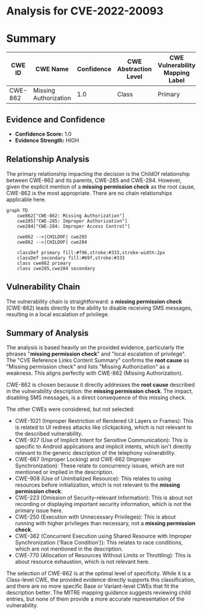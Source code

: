 # Analysis for CVE-2022-20093

# Summary
| CWE ID | CWE Name | Confidence | CWE Abstraction Level | CWE Vulnerability Mapping Label | CWE-Vulnerability Mapping Notes |
|---|---|---|---|---|---|
| CWE-862 | Missing Authorization | 1.0 | Class | Primary | Allowed-with-Review |

## Evidence and Confidence

*   **Confidence Score:** 1.0
*   **Evidence Strength:** HIGH

## Relationship Analysis
The primary relationship impacting the decision is the ChildOf relationship between CWE-862 and its parents, CWE-285 and CWE-284. However, given the explicit mention of a **missing permission check** as the root cause, CWE-862 is the most appropriate. There are no chain relationships applicable here.

```mermaid
graph TD
    cwe862["CWE-862: Missing Authorization"]
    cwe285["CWE-285: Improper Authorization"]
    cwe284["CWE-284: Improper Access Control"]
    
    cwe862 -->|CHILDOF| cwe285
    cwe862 -->|CHILDOF| cwe284
    
    classDef primary fill:#f96,stroke:#333,stroke-width:2px
    classDef secondary fill:#69f,stroke:#333
    class cwe862 primary
    class cwe285,cwe284 secondary
```

## Vulnerability Chain
The vulnerability chain is straightforward: a **missing permission check** (CWE-862) leads directly to the ability to disable receiving SMS messages, resulting in a local escalation of privilege.

## Summary of Analysis
The analysis is based heavily on the provided evidence, particularly the phrases "**missing permission check**" and "local escalation of privilege". The "CVE Reference Links Content Summary" confirms the **root cause** as "Missing permission check" and lists "Missing Authorization" as a weakness. This aligns perfectly with CWE-862 (Missing Authorization).

CWE-862 is chosen because it directly addresses the **root cause** described in the vulnerability description: the **missing permission check**. The impact, disabling SMS messages, is a direct consequence of this missing check.

The other CWEs were considered, but not selected:

*   CWE-1021 (Improper Restriction of Rendered UI Layers or Frames): This is related to UI redress attacks like clickjacking, which is not relevant to the described vulnerability.
*   CWE-927 (Use of Implicit Intent for Sensitive Communication): This is specific to Android applications and implicit intents, which isn't directly relevant to the generic description of the telephony vulnerability.
*   CWE-667 (Improper Locking) and CWE-662 (Improper Synchronization): These relate to concurrency issues, which are not mentioned or implied in the description.
*   CWE-908 (Use of Uninitialized Resource): This relates to using resources before initialization, which is not relevant to the **missing permission check**.
*   CWE-223 (Omission of Security-relevant Information): This is about not recording or displaying important security information, which is not the primary issue here.
*   CWE-250 (Execution with Unnecessary Privileges): This is about running with higher privileges than necessary, not a **missing permission check**.
*   CWE-362 (Concurrent Execution using Shared Resource with Improper Synchronization ('Race Condition')): This relates to race conditions, which are not mentioned in the description.
*   CWE-770 (Allocation of Resources Without Limits or Throttling): This is about resource exhaustion, which is not relevant here.

The selection of CWE-862 is at the optimal level of specificity. While it is a Class-level CWE, the provided evidence directly supports this classification, and there are no more specific Base or Variant-level CWEs that fit the description better. The MITRE mapping guidance suggests reviewing child entries, but none of them provide a more accurate representation of the vulnerability.